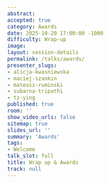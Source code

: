 ```yaml
---
abstract:
accepted: true
category: Awards
date: 2025-10-20 17:00:00 -1000
difficulty: Wrap-up
image:
layout: session-details
permalink: /talks/awards/
presenter_slugs:
- alicja-kwasniewska
- maciej-szankin
- mateusz-ruminski
- subarna-tripathi
- tz-ying
published: true
room: ''
show_video_urls: false
sitemap: true
slides_url: ''
summary: 'Awards'
tags:
- Welcome
talk_slot: full
title: Wrap up & Awards
track: null
---
```

